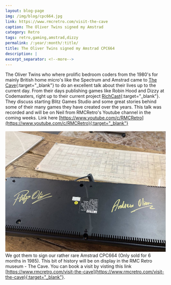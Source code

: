 ```yaml
---
layout: blog-page
img: /img/blog/cpc664.jpg
link: https://www.rmcretro.com/visit-the-cave
caption: The Oliver Twins signed my Amstrad 
category: Retro
tags: retro,gaming,amstrad,dizzy
permalink: /:year/:month/:title/
title: The Oliver Twins signed my Amstrad CPC664
description: |
excerpt_separator: <!--more-->
---
```


The Oliver Twins who where prolific bedroom coders from the 1980's <!--more-->for mainly British home micro's like the Spectrum and Amstrad came to [The Cave](https://w3w.co/modem.stupidly.pool){:target="_blank"} to do an excellent talk about their lives up to the current day. From their days publishing games like Robin Hood and Dizzy at Codemasters, right up to their current project [RichCast](https://www.richcast.com){:target="_blank"}. They discuss starting Blitz Games Studio and some great stories behind some of their many games they have created over the years. This talk was recorded and will be on Neil from RMCRetro's Youtube channel in the coming weeks. Link here [https://www.youtube.com/c/RMCRetro](https://www.youtube.com/c/RMCRetro){:target="_blank"}<br>
<br>
<img class="img-responsive center-block" src="/img/blog/signatures.jpg" alt="signature on computer"><br>
We got them to sign our rather rare Amstrad CPC664 (Only sold for 6 months in 1985). This bit of history will be on display in the RMC Retro museum - The Cave. You can book a visit by visting this link [https://www.rmcretro.com/visit-the-cave](https://www.rmcretro.com/visit-the-cave){:target="_blank"}.
<br>
